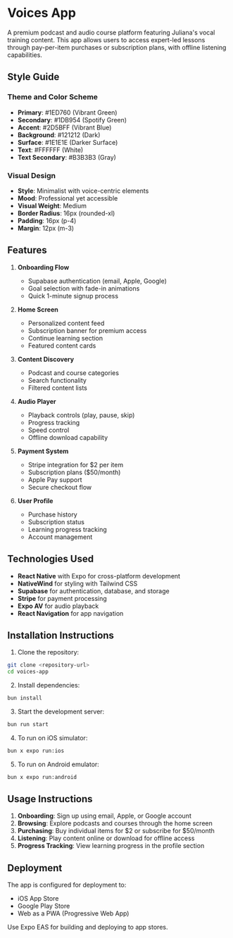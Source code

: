 # Voices App

A premium podcast and audio course platform featuring Juliana's vocal training content. This app allows users to access expert-led lessons through pay-per-item purchases or subscription plans, with offline listening capabilities.

## Style Guide

### Theme and Color Scheme
- **Primary**: #1ED760 (Vibrant Green)
- **Secondary**: #1DB954 (Spotify Green)
- **Accent**: #2D5BFF (Vibrant Blue)
- **Background**: #121212 (Dark)
- **Surface**: #1E1E1E (Darker Surface)
- **Text**: #FFFFFF (White)
- **Text Secondary**: #B3B3B3 (Gray)

### Visual Design
- **Style**: Minimalist with voice-centric elements
- **Mood**: Professional yet accessible
- **Visual Weight**: Medium
- **Border Radius**: 16px (rounded-xl)
- **Padding**: 16px (p-4)
- **Margin**: 12px (m-3)

## Features

1. **Onboarding Flow**
   - Supabase authentication (email, Apple, Google)
   - Goal selection with fade-in animations
   - Quick 1-minute signup process

2. **Home Screen**
   - Personalized content feed
   - Subscription banner for premium access
   - Continue learning section
   - Featured content cards

3. **Content Discovery**
   - Podcast and course categories
   - Search functionality
   - Filtered content lists

4. **Audio Player**
   - Playback controls (play, pause, skip)
   - Progress tracking
   - Speed control
   - Offline download capability

5. **Payment System**
   - Stripe integration for $2 per item
   - Subscription plans ($50/month)
   - Apple Pay support
   - Secure checkout flow

6. **User Profile**
   - Purchase history
   - Subscription status
   - Learning progress tracking
   - Account management

## Technologies Used

- **React Native** with Expo for cross-platform development
- **NativeWind** for styling with Tailwind CSS
- **Supabase** for authentication, database, and storage
- **Stripe** for payment processing
- **Expo AV** for audio playback
- **React Navigation** for app navigation

## Installation Instructions

1. Clone the repository:
```bash
git clone <repository-url>
cd voices-app
```

2. Install dependencies:
```bash
bun install
```

3. Start the development server:
```bash
bun run start
```

4. To run on iOS simulator:
```bash
bun x expo run:ios
```

5. To run on Android emulator:
```bash
bun x expo run:android
```

## Usage Instructions

1. **Onboarding**: Sign up using email, Apple, or Google account
2. **Browsing**: Explore podcasts and courses through the home screen
3. **Purchasing**: Buy individual items for $2 or subscribe for $50/month
4. **Listening**: Play content online or download for offline access
5. **Progress Tracking**: View learning progress in the profile section

## Deployment

The app is configured for deployment to:
- iOS App Store
- Google Play Store
- Web as a PWA (Progressive Web App)

Use Expo EAS for building and deploying to app stores.
```
